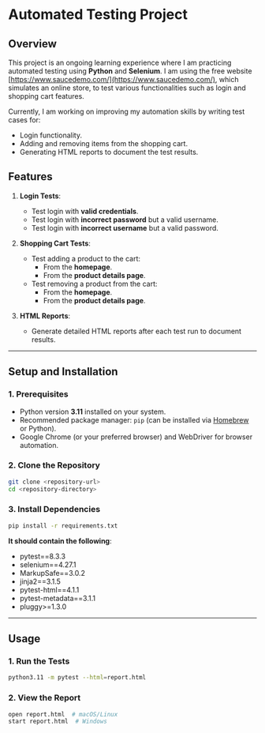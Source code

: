 # **Automated Testing Project**

## **Overview**
This project is an ongoing learning experience where I am practicing automated testing using **Python** and **Selenium**. I am using the free website [https://www.saucedemo.com/](https://www.saucedemo.com/), which simulates an online store, to test various functionalities such as login and shopping cart features. 

Currently, I am  working on improving my automation skills by writing test cases for:
- Login functionality.
- Adding and removing items from the shopping cart.
- Generating HTML reports to document the test results.

## **Features**
1. **Login Tests**:
   - Test login with **valid credentials**.
   - Test login with **incorrect password** but a valid username.
   - Test login with **incorrect username** but a valid password.
   
2. **Shopping Cart Tests**:
   - Test adding a product to the cart:
     - From the **homepage**.
     - From the **product details page**.
   - Test removing a product from the cart:
     - From the **homepage**.
     - From the **product details page**.

3. **HTML Reports**:
   - Generate detailed HTML reports after each test run to document results.

---

## **Setup and Installation**

### **1. Prerequisites**
- Python version **3.11** installed on your system.
- Recommended package manager: `pip` (can be installed via [Homebrew](https://brew.sh/) or Python).
- Google Chrome (or your preferred browser) and WebDriver for browser automation.

### **2. Clone the Repository**
```bash
git clone <repository-url>
cd <repository-directory>
```

### **3. Install Dependencies**
```bash
pip install -r requirements.txt
```
**It should contain the following**:
- pytest==8.3.3
- selenium==4.27.1
- MarkupSafe==3.0.2
- jinja2==3.1.5
- pytest-html==4.1.1
- pytest-metadata==3.1.1
- pluggy>=1.3.0

---
## **Usage**

### **1. Run the Tests**
```bash
python3.11 -m pytest --html=report.html
```

### **2. View the Report**
```bash
open report.html  # macOS/Linux
start report.html  # Windows
```